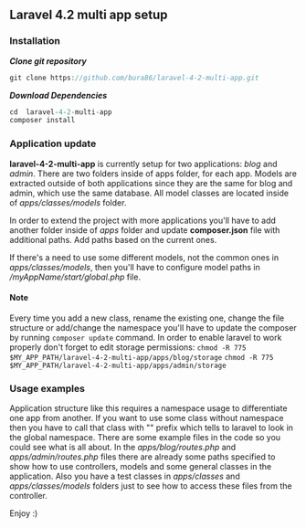 ## Laravel 4.2 multi app setup


### Installation ###
***Clone git repository***
```javascript
git clone https://github.com/bura86/laravel-4-2-multi-app.git
```

***Download Dependencies***
```javascript
cd  laravel-4-2-multi-app
composer install
```


### Application update ###
**laravel-4-2-multi-app** is currently setup for two applications: *blog* and *admin*. There are two folders inside of apps folder, for each app.
Models are extracted outside of both applications since they are the same for blog and admin, which use the same database.
All model classes are located inside of *apps/classes/models* folder.

In order to extend the project with more applications you'll have to add another folder inside of *apps* folder and update **composer.json** file with additional paths.
Add paths based on the current ones.

If there's a need to use some different models, not the common ones in *apps/classes/models*, then you'll have to configure model paths in */myAppName/start/global.php* file.

#### Note ####
Every time you add a new class, rename the existing one, change the file structure or add/change the namespace you'll have to update the composer by running `composer update` command.
In order to enable laravel to work properly don't forget to edit storage permissions: 
`chmod -R 775 $MY_APP_PATH/laravel-4-2-multi-app/apps/blog/storage`
`chmod -R 775 $MY_APP_PATH/laravel-4-2-multi-app/apps/admin/storage`



### Usage examples ###
Application structure like this requires a namespace usage to differentiate one app from another. If you want to use some class without namespace then you have to call that class with "\" prefix which tells to laravel to look in the global namespace. There are some example files in the code so you could see what is all about.
In the *apps/blog/routes.php* and *apps/admin/routes.php* files there are already some paths specified to show how to use controllers, models and some general classes in the application. Also you have a test classes in *apps/classes* and *apps/classes/models* folders just to see how to access these files from the controller.

Enjoy :)